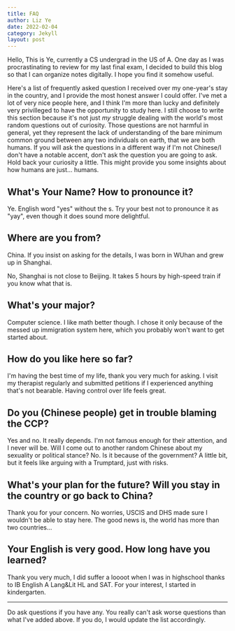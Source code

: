 ```yaml
---
title: FAQ
author: Liz Ye
date: 2022-02-04
category: Jekyll
layout: post
---
```


Hello, This is Ye, currently a CS undergrad in the US of A. One day as I was procrastinating to review for my last final exam, I decided to build this blog so that I can organize notes digitally. I hope you find it somehow useful. 

Here's a list of frequently asked question I received over my one-year's stay in the country, and I provide the most honest answer I could offer. I've met a lot of very nice people here, and I think I'm more than lucky and definitely very privilleged to have the opportunity to study here. I still choose to write this section because it's not just *my* struggle dealing with the world's most random questions out of curiosity. Those questions are not harmful in general, yet they represent the lack of understanding of the bare minimum common ground between any two individuals on earth, that we are both humans. If you will ask the questions in a different way if I'm not Chinese/I don't have a notable accent, don't ask the question you are going to ask. Hold back your curiosity a little. This might provide you some insights about how humans are just... humans. 

## What's Your Name? How to pronounce it?
Ye. English word "yes" without the s. Try your best not to pronounce it as "yay", even though it does sound more delightful. 

## Where are you from?
China. If you insist on asking for the details, I was born in WUhan and grew up in Shanghai. 

No, Shanghai is not close to Beijing. It takes 5 hours by high-speed train if you know what that is.

## What's your major?
Computer science. I like math better though. I chose it only because of the messed up immigration system here, which you probably won't want to get started about.

## How do you like here so far?
I'm having the best time of my life, thank you very much for asking. I visit my therapist regularly and submitted petitions if I experienced anything that's not bearable. Having control over life feels great.

## Do you (Chinese people) get in trouble blaming the CCP?
Yes and no. It really depends. I'm not famous enough for their attention, and I never will be. Will I come out to another random Chinese about my sexuality or political stance? No. Is it because of the government? A little bit, but it feels like arguing with a Trumptard, just with risks.

## What's your plan for the future? Will you stay in the country or go back to China?
Thank you for your concern. No worries, USCIS and DHS made sure I wouldn't be able to stay here. The good news is, the world has more than two countries... 

## Your English is very good. How long have you learned?
Thank you very much, I did suffer a loooot when I was in highschool thanks to IB English A Lang&Lit HL and SAT. For your interest, I started in kindergarten. 

---

Do ask questions if you have any. You really can't ask worse questions than what I've added above. If you do, I would update the list accordingly. 
